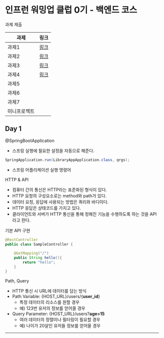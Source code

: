 # 인프런 워밍업 클럽 0기 - 백엔드 코스

과제 제출

| 과제     | 링크                                        |
|--------|-------------------------------------------|
| 과제1    | [링크](https://beomseok37.tistory.com/181)  |
| 과제2    | [링크](https://www.inflearn.com/blogs/6553) |
| 과제3    | [링크](https://www.inflearn.com/blogs/6633) |
| 과제4    | [링크](https://www.inflearn.com/blogs/6640)                                    |
| 과제5    | []()                                      |
| 과제6    | []()                                      |
| 과제7    | []()                                      |
| 미니프로젝트 | []()                                      |

## Day 1

@SpringBootApplication

- 스프링 실행에 필요한 설정을 자동으로 해준다.

```java
SpringApplication.run(LibraryAppApplication.class, qrgs);
```

- 스프링 어플리케이션 실행 명령어

HTTP & API

- 컴퓨터 간의 통신은 HTTP라는 표준화된 형식이 있다.
- HTTP 요청의 구성요소로는 method와 path가 있다.
- 데이터 요청, 응답에 사용되는 방법은 쿼리와 바디이다.
- HTTP 응답은 상태코드를 가지고 있다.
- 클라이언트와 서버가 HTTP 통신을 통해 정해진 기능을 수행하도록 하는 것을 API라고 한다.

기본 API 구현

```java
@RestController
public class SampleController {
    
    @GetMapping("/")
    public String hello(){
        return "hello";
    }
}
```

Path, Query

- HTTP 통신 시 URL에 데이터를 담는 방식
- Path Variable: {HOST_URL}/users/{**user_id**}
  - 특정 데이터의 리소스를 원할 경우
  - 예) 123번 유저의 정보를 얻어올 경우
- Query Parameter: {HOST_URL}/users?**age=15**
  - 여러 데이터의 정렬이나 필터링이 필요할 경우
  - 예) 나이가 20살인 유저들 정보를 얻어올 경우

---